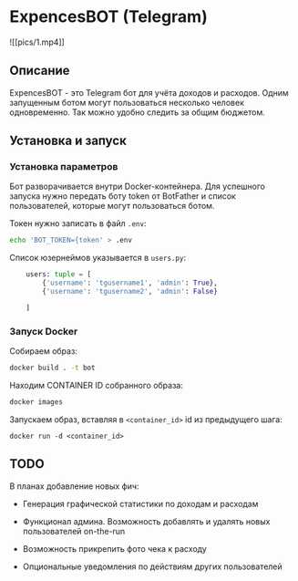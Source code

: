 # ExpencesBOT (Telegram)
![[pics/1.mp4]]
## Описание
ExpencesBOT - это Telegram бот для учёта доходов и расходов. Одним запущенным ботом могут пользоваться несколько человек одновременно. Так можно удобно следить за общим бюджетом.
## Установка и запуск
### Установка параметров
Бот разворачивается внутри Docker-контейнера.
Для успешного запуска нужно передать боту token от BotFather и список пользователей, которые могут пользоваться ботом.

Токен нужно записать в файл `.env`:
```bash
echo 'BOT_TOKEN={token' > .env
```

Список юзернеймов указывается в `users.py`:
```python
    users: tuple = [
        {'username': 'tgusername1', 'admin': True},
        {'username': 'tgusername2', 'admin': False}

    ]
```

### Запуск Docker
Собираем образ:
```sh
docker build . -t bot
```

Находим CONTAINER ID собранного образа:
```bash
docker images
```

Запускаем образ, вставляя в `<container_id>` id из предыдущего шага:
```
docker run -d <container_id>
```

## TODO
В планах добавление новых фич:

- Генерация графической статистики по доходам и расходам

- Функционал админа. Возможность добавлять и удалять новых пользователей on-the-run

- Возможность прикрепить фото чека к расходу

- Опциональные уведомления по действиям других пользователей
